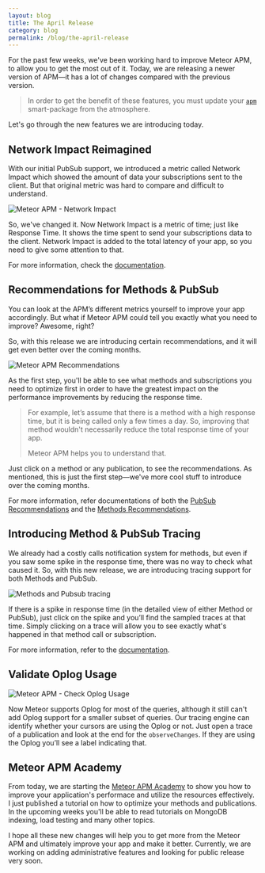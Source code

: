 ```yaml
---
layout: blog
title: The April Release
category: blog
permalink: /blog/the-april-release
---
```


For the past few weeks, we've been working hard to improve Meteor APM, to allow you to get the most out of it. Today, we are releasing a newer version of APM—it has a lot of changes compared with the previous version.

> In order to get the benefit of these features, you must update your [`apm`](https://atmospherejs.com/package/apm) smart-package from the atmosphere.

Let's go through the new features we are introducing today.

## Network Impact Reimagined

With our initial PubSub support, we introduced a metric called Network Impact which showed the amount of data your subscriptions sent to the client. But that original metric was hard to compare and difficult to understand.

![Meteor APM - Network Impact](https://i.cloudup.com/mzz-QZQZzX.png)

So, we've changed it. Now Network Impact is a metric of time; just like Response Time. It shows the time spent to send your subscriptions data to the client. Network Impact is added to the total latency of your app, so you need to give some attention to that. 

For more information, check the [documentation](http://support.meteorapm.com/knowledgebase/articles/347428-network-impact).

## Recommendations for Methods & PubSub

You can look at the APM’s different metrics yourself to improve your app accordingly. But what if Meteor APM could tell you exactly what you need to improve? Awesome, right? 

So, with this release we are introducing certain recommendations, and it will get even better over the coming months.

![Meteor APM Recommendations](https://i.cloudup.com/sJQgLzv6Gy.png)

As the first step, you'll be able to see what methods and subscriptions you need to optimize first in order to have the greatest impact on the performance improvements by reducing the response time.

> For example, let’s assume that there is a method with a high response time, but it is being called only a few times a day. So, improving that method wouldn't necessarily reduce the total response time of your app. 
>
> Meteor APM helps you to understand that.

Just click on a method or any publication, to see the recommendations. As mentioned, this is just the first step—we've more cool stuff to introduce over the coming months.

For more information, refer documentations of both the [PubSub Recommendations](http://support.meteorapm.com/knowledgebase/articles/347450-pubsub-recommendations) and the [Methods Recommendations](http://support.meteorapm.com/knowledgebase/articles/347445-method-recommendations).

## Introducing Method & PubSub Tracing

We already had a costly calls notification system for methods, but even if you saw some spike in the response time, there was no way to check what caused it. So, with this new release, we are introducing tracing support for both Methods and PubSub.

![Methods and Pubsub tracing](https://i.cloudup.com/_8-9cnRo_w.png)

If there is a spike in response time (in the detailed view of either Method or PubSub), just click on the spike and you’ll find the sampled traces at that time. Simply clicking on a trace will allow you to see exactly what's happened in that method call or subscription.

For more information, refer to the [documentation](http://support.meteorapm.com/knowledgebase/articles/347451-response-time-breakdown-with-traces).

## Validate Oplog Usage

![Meteor APM - Check Oplog Usage](https://i.cloudup.com/96ytJfM00o.png)

Now Meteor supports Oplog for most of the queries, although it still can't add Oplog support for a smaller subset of queries. Our tracing engine can identify whether your cursors are using the Oplog or not. Just open a trace of a publication and look at the end for the `observeChanges`. If they are using the Oplog you’ll see a label indicating that.

## Meteor APM Academy

From today, we are starting the [Meteor APM Academy](/academy) to show you how to improve your application's performace and utilize the resources effectively. I just published a tutorial on how to optimize your methods and publications. In the upcoming weeks you'll be able to read tutorials on MongoDB indexing, load testing and many other topics.

I hope all these new changes will help you to get more from the Meteor APM and ultimately improve your app and make it better. Currently, we are working on adding administrative features and looking for public release very soon.
